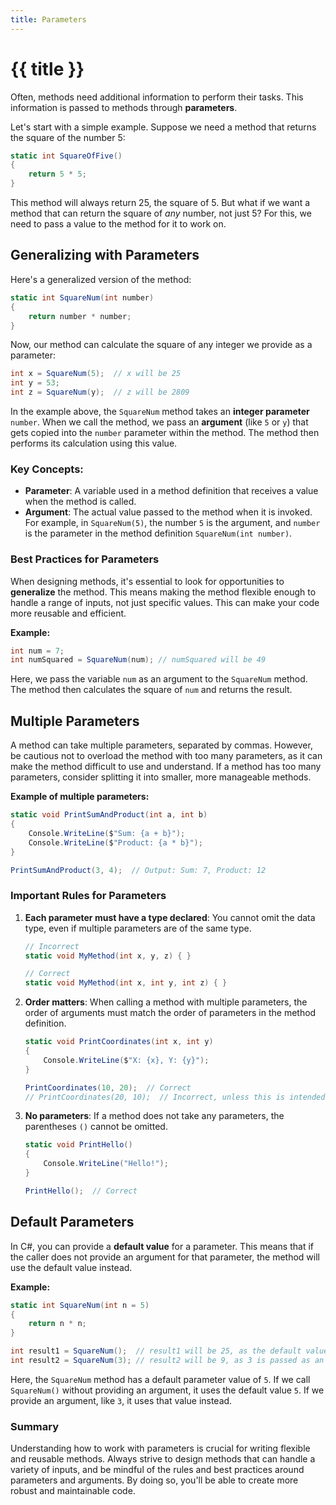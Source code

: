 ```yaml
---
title: Parameters
---
```


# {{ title }}

Often, methods need additional information to perform their tasks. This information is passed to methods through **parameters**.

Let's start with a simple example. Suppose we need a method that returns the square of the number 5:

```csharp
static int SquareOfFive()
{
    return 5 * 5;
}
```

This method will always return 25, the square of 5. But what if we want a method that can return the square of _any_ number, not just 5? For this, we need to pass a value to the method for it to work on.

## Generalizing with Parameters

Here's a generalized version of the method:

```csharp
static int SquareNum(int number)
{
    return number * number;
}
```

Now, our method can calculate the square of any integer we provide as a parameter:

```csharp
int x = SquareNum(5);  // x will be 25
int y = 53;
int z = SquareNum(y);  // z will be 2809
```

In the example above, the `SquareNum` method takes an **integer parameter** `number`. When we call the method, we pass an **argument** (like `5` or `y`) that gets copied into the `number` parameter within the method. The method then performs its calculation using this value.

### Key Concepts:

- **Parameter**: A variable used in a method definition that receives a value when the method is called.
- **Argument**: The actual value passed to the method when it is invoked. For example, in `SquareNum(5)`, the number `5` is the argument, and `number` is the parameter in the method definition `SquareNum(int number)`.

### Best Practices for Parameters

When designing methods, it's essential to look for opportunities to **generalize** the method. This means making the method flexible enough to handle a range of inputs, not just specific values. This can make your code more reusable and efficient.

**Example:**

```csharp
int num = 7;
int numSquared = SquareNum(num); // numSquared will be 49
```

Here, we pass the variable `num` as an argument to the `SquareNum` method. The method then calculates the square of `num` and returns the result.

## Multiple Parameters

A method can take multiple parameters, separated by commas. However, be cautious not to overload the method with too many parameters, as it can make the method difficult to use and understand. If a method has too many parameters, consider splitting it into smaller, more manageable methods.

**Example of multiple parameters:**

```csharp
static void PrintSumAndProduct(int a, int b)
{
    Console.WriteLine($"Sum: {a + b}");
    Console.WriteLine($"Product: {a * b}");
}

PrintSumAndProduct(3, 4);  // Output: Sum: 7, Product: 12
```

### Important Rules for Parameters

1. **Each parameter must have a type declared**: You cannot omit the data type, even if multiple parameters are of the same type.

   ```csharp
   // Incorrect
   static void MyMethod(int x, y, z) { }
   
   // Correct
   static void MyMethod(int x, int y, int z) { }
   ```

2. **Order matters**: When calling a method with multiple parameters, the order of arguments must match the order of parameters in the method definition.

   ```csharp
   static void PrintCoordinates(int x, int y)
   {
       Console.WriteLine($"X: {x}, Y: {y}");
   }

   PrintCoordinates(10, 20);  // Correct
   // PrintCoordinates(20, 10);  // Incorrect, unless this is intended
   ```

3. **No parameters**: If a method does not take any parameters, the parentheses `()` cannot be omitted.

   ```csharp
   static void PrintHello()
   {
       Console.WriteLine("Hello!");
   }

   PrintHello();  // Correct
   ```

## Default Parameters

In C#, you can provide a **default value** for a parameter. This means that if the caller does not provide an argument for that parameter, the method will use the default value instead.

**Example:**

```csharp
static int SquareNum(int n = 5)
{
    return n * n;
}

int result1 = SquareNum();  // result1 will be 25, as the default value of n is used
int result2 = SquareNum(3); // result2 will be 9, as 3 is passed as an argument
```

Here, the `SquareNum` method has a default parameter value of `5`. If we call `SquareNum()` without providing an argument, it uses the default value `5`. If we provide an argument, like `3`, it uses that value instead.

### Summary

Understanding how to work with parameters is crucial for writing flexible and reusable methods. Always strive to design methods that can handle a variety of inputs, and be mindful of the rules and best practices around parameters and arguments. By doing so, you'll be able to create more robust and maintainable code.
